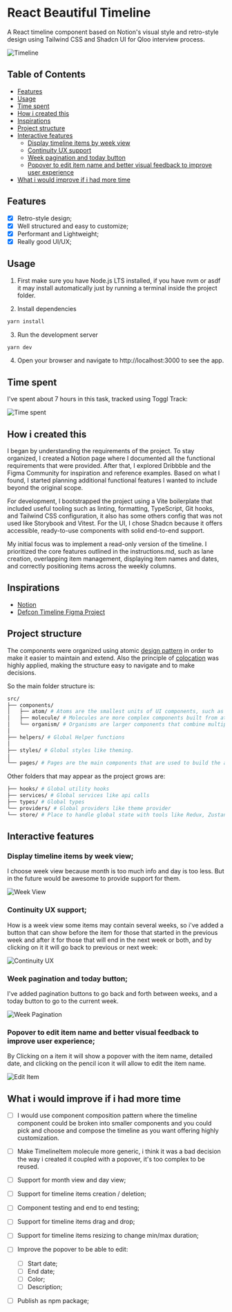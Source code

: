 # React Beautiful Timeline

A React timeline component based on Notion's visual style and retro-style design using Tailwind CSS and Shadcn UI for Qloo interview process.

![Timeline](./docs/screenshots/timeline.png)

## Table of Contents
- [Features](#features)
- [Usage](#usage)
- [Time spent](#time-spent)
- [How i created this](#how-i-created-this)
- [Inspirations](#inspirations)
- [Project structure](#project-structure)
- [Interactive features](#interactive-features)
  - [Display timeline items by week view](#display-timeline-items-by-week-view)
  - [Continuity UX support](#continuity-ux-support)
  - [Week pagination and today button](#week-pagination-and-today-button)
  - [Popover to edit item name and better visual feedback to improve user experience](#popover-to-edit-item-name-and-better-visual-feedback-to-improve-user-experience)
- [What i would improve if i had more time](#what-i-would-improve-if-i-had-more-time)


## Features

- [x] Retro-style design;
- [x] Well structured and easy to customize;
- [x] Performant and Lightweight;
- [x] Really good UI/UX;

## Usage

1. First make sure you have Node.js LTS installed, if you have nvm or asdf it may install automatically 
just by running a terminal inside the project folder.

2. Install dependencies

```bash
yarn install
```

3. Run the development server

```bash
yarn dev
```

4. Open your browser and navigate to http://localhost:3000 to see the app.


## Time spent

I've spent about 7 hours in this task, tracked using Toggl Track:

![Time spent](./docs/screenshots/time-spent.png)

## How i created this

I began by understanding the requirements of the project. To stay organized, I created a Notion page where I documented all the functional requirements that were provided. After that, I explored Dribbble and the Figma Community for inspiration and reference examples. Based on what I found, I started planning additional functional features I wanted to include beyond the original scope.

For development, I bootstrapped the project using a Vite boilerplate that included useful tooling such as linting, formatting, TypeScript, Git hooks, and Tailwind CSS configuration, it also has some others config that was not used like Storybook and Vitest. For the UI, I chose Shadcn because it offers accessible, ready-to-use components with solid end-to-end support.

My initial focus was to implement a read-only version of the timeline. I prioritized the core features outlined in the instructions.md, such as lane creation, overlapping item management, displaying item names and dates, and correctly positioning items across the weekly columns.

## Inspirations

- [Notion](https://www.notion.so/)
- [Defcon Timeline Figma Project](https://www.figma.com/design/AYEo0BNHKPhDUGoxeIGqju/Defcon---Calendar-Schedule-Timeline-dashboard--Community-?m=auto&t=mDVZKb8ZfPZZRgHi-6)


## Project structure

The components were organized using atomic [design pattern](https://atomicdesign.bradfrost.com/chapter-2/) in order to make it easier to maintain and extend. Also the principle of [colocation](https://kentcdodds.com/blog/colocation) was highly applied, making the structure easy to navigate and to make decisions.


So the main folder structure is:

```bash
src/
├── components/
│   ├── atom/ # Atoms are the smallest units of UI components, such as buttons, inputs, and text.
│   ├── molecule/ # Molecules are more complex components built from atoms, such as form fields, dropdowns, and modals.
│   └── organism/ # Organisms are larger components that combine multiple molecules and atoms, such as a header, footer, or sidebar.
│
├── helpers/ # Global Helper functions
│
├── styles/ # Global styles like theming.
│
└── pages/ # Pages are the main components that are used to build the app.
```

Other folders that may appear as the project grows are:

```bash
├── hooks/ # Global utility hooks
├── services/ # Global services like api calls
├── types/ # Global types
└── providers/ # Global providers like theme provider
└── store/ # Place to handle global state with tools like Redux, Zustand, etc.
```

## Interactive features

### Display timeline items by week view;

I choose week view because month is too much info and day is too less. But in the future would be awesome to provide support for them.

![Week View](./docs/screenshots/week-view.png)

### Continuity UX support;

How is a week view some items may contain several weeks, so i've added a button that can show before the item for those that started in the previous week and after it for those that will end in the next week or both, and by clicking on it it will go back to previous or next week:

![Continuity UX](https://ibb.co/JWzS0nv4)

### Week pagination and today button;

I've added pagination buttons to go back and forth between weeks, and a today button to go to the current week.

![Week Pagination](./docs/screenshots/week-pagination.gif)

### Popover to edit item name and better visual feedback to improve user experience;

By Clicking on a item it will show a popover with the item name, detailed date, and clicking on the pencil icon it will allow to edit the item name.

![Edit Item](./docs/screenshots/edit-name.gif)



## What i would improve if i had more time

- [ ] I would use component composition pattern where the timeline component could be broken into smaller components and you could pick and choose and compose the timeline as you want offering highly customization.

- [ ] Make TimelineItem molecule more generic, i think it was a bad decision the way i created it coupled with a popover, it's too complex to be reused.

- [ ] Support for month view and day view;
- [ ] Support for timeline items creation / deletion;
- [ ] Component testing and end to end testing;
- [ ] Support for timeline items drag and drop;
- [ ] Support for timeline items resizing to change min/max duration;

- [ ] Improve the popover to be able to edit:
  - [ ] Start date;
  - [ ] End date;
  - [ ] Color;
  - [ ] Description;
- [ ] Publish as npm package;
